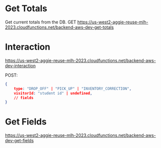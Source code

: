 # Get Totals
Get current totals from the DB.
GET https://us-west2-aggie-reuse-mlh-2023.cloudfunctions.net/backend-aws-dev-get-totals

# Interaction
https://us-west2-aggie-reuse-mlh-2023.cloudfunctions.net/backend-aws-dev-interaction

POST:
```json
{
    type: "DROP_OFF" | "PICK_UP" | "INVENTORY_CORRECTION",
    visitorId: "student id" | undefined,
    // fields
}
```

# Get Fields
https://us-west2-aggie-reuse-mlh-2023.cloudfunctions.net/backend-aws-dev-get-fields
